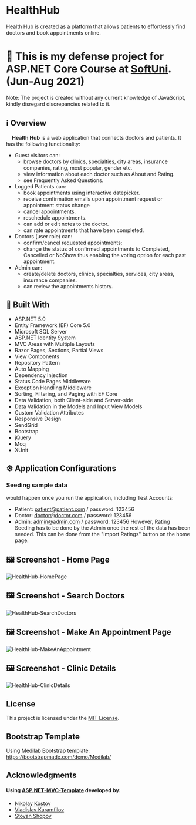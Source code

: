 # HealthHub

Health Hub is created as a platform that allows patients to effortlessly find doctors and book appointments online.

# :memo:  This is my defense project for ASP.NET Core Course at [SoftUni](https://softuni.org). (Jun-Aug 2021) 
Note: The project is created without any current knowledge of JavaScript, kindly disregard discrepancies related to it.

## :information_source: Overview
&nbsp;&nbsp;&nbsp;&nbsp;**Health Hub** is a web application that connects doctors and patients. It has the following functionality:

- Guest visitors can: 
  - browse doctors by clinics, specialties, city areas, insurance companies, rating, most popular, gender etc.
  - view information about each doctor such as About and Rating.
  - see Frequently Asked Questions.
- Logged Patients can:
  - book appointments using interactive datepicker.
  - receive confirmation emails upon appointment request or appointment status change
  - cancel appointments.
  - reschedule appointments.
  - can add or edit notes to the doctor.
  - can rate appointments that have been completed.  
- Doctors (user role) can:
  - confirm/cancel requested appointments; 
  - change the status of confirmed appointments to Completed, Cancelled or NoShow thus enabling the voting option for each past appointment.
- Admin can:
  - create/delete doctors, clinics, specialties, services, city areas, insurance companies. 
  - can review the appointments history.

## :hammer: Built With

- ASP.NET 5.0
- Entity Framework (EF) Core 5.0
- Microsoft SQL Server
- ASP.NET Identity System
- MVC Areas with Multiple Layouts
- Razor Pages, Sections, Partial Views
- View Components
- Repository Pattern
- Auto Мapping
- Dependency Injection
- Status Code Pages Middleware
- Exception Handling Middleware
- Sorting, Filtering, and Paging with EF Core
- Data Validation, both Client-side and Server-side
- Data Validation in the Models and Input View Models
- Custom Validation Attributes
- Responsive Design
- SendGrid
- Bootstrap
- jQuery
- Moq
- XUnit

## :gear: Application Configurations

### Seeding sample data
would happen once you run the application, including Test Accounts:
  - Patient: patient@patient.com / password: 123456
  - Doctor: doctor@doctor.com / password: 123456
  - Admin: admin@admin.com / password: 123456
However, Rating Seeding has to be done by the Admin once the rest of the data has been seeded. This can be done from the "Import Ratings" button on the home page.

## :framed_picture: Screenshot - Home Page

![HealthHub-HomePage](https://res.cloudinary.com/doh2fp7hz/image/upload/v1628910498/Picture1_qqgaun.png)

## :framed_picture: Screenshot - Search Doctors

![HealthHub-SearchDoctors](https://res.cloudinary.com/doh2fp7hz/image/upload/v1628910497/Picture2_sgdwit.png)

## :framed_picture: Screenshot - Make An Appointment Page

![HealthHub-MakeAnAppointment](https://res.cloudinary.com/doh2fp7hz/image/upload/v1628910497/Picture3_jleglp.png)

## :framed_picture: Screenshot - Clinic Details

![HealthHub-ClinicDetails](https://res.cloudinary.com/doh2fp7hz/image/upload/v1628910497/Picture4_w2mpls.png)

## License

This project is licensed under the [MIT License](LICENSE).

## Bootstrap Template

Using Medilab Bootstrap template: https://bootstrapmade.com/demo/Medilab/

## Acknowledgments

#### Using [ASP.NET-MVC-Template](https://github.com/NikolayIT/ASP.NET-MVC-Template) developed by:
- [Nikolay Kostov](https://github.com/NikolayIT)
- [Vladislav Karamfilov](https://github.com/vladislav-karamfilov)
- [Stoyan Shopov](https://github.com/StoyanShopov)
